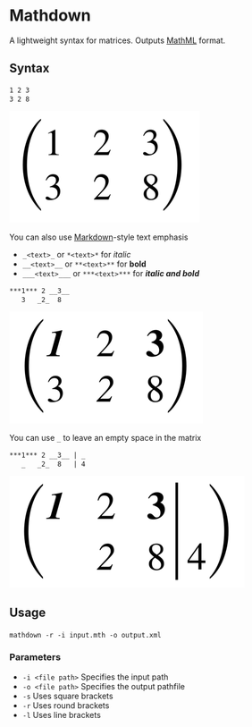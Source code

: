 # Mathdown
A lightweight syntax for matrices.
Outputs [MathML](https://en.wikipedia.org/wiki/MathML) format.

## Syntax
```
1 2 3
3 2 8
```
![](images/mat1.png)

You can also use [Markdown](https://en.wikipedia.org/wiki/Markdown)-style text emphasis
- `_<text>_` or `*<text>*` for _italic_
- `__<text>__` or `**<text>**` for __bold__
- `___<text>___` or `***<text>***` for ___italic and bold___

```
***1*** 2 __3__
   3   _2_  8
```
![](images/mat2.png)

You can use `_` to leave an empty space in the matrix

```
***1*** 2 __3__ | _
   _   _2_  8   | 4
```
![](images/mat3.png)

## Usage
`mathdown -r -i input.mth -o output.xml`

### Parameters
- `-i <file path>` Specifies the input path
- `-o <file path>` Specifies the output pathfile
- `-s` Uses square brackets
- `-r` Uses round brackets
- `-l` Uses line brackets
